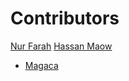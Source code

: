 # Contributors

[Nur Farah](https://github.com/Nur-farah)
[Hassan Maow](https://github.com/Hassan-Macow)
<!-- Wixii inta ka koreyo waxba haku qorin -->
- [Magaca](https://github.com/username)
